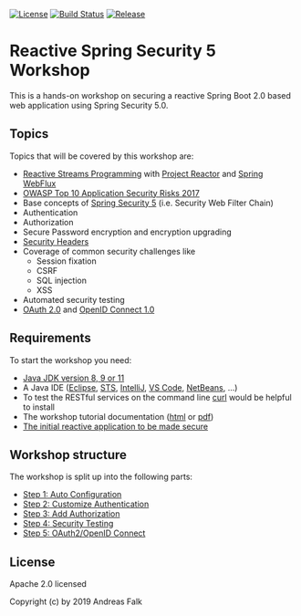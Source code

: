 [![License](https://img.shields.io/badge/License-Apache%20License%202.0-brightgreen.svg)][1]
[![Build Status](https://travis-ci.org/andifalk/reactive-spring-security-5-workshop.svg?branch=master)](https://travis-ci.org/andifalk/reactive-spring-security-5-workshop)
[![Release](https://img.shields.io/github/release/andifalk/reactive-spring-security-5-workshop.svg?style=flat)](https://github.com/andifalk/reactive-spring-security-5-workshop/releases)

# Reactive Spring Security 5 Workshop

This is a hands-on workshop on securing a reactive Spring Boot 2.0 based web application using Spring Security 5.0.

## Topics

Topics that will be covered by this workshop are:

* [Reactive Streams Programming](http://www.reactive-streams.org/) with [Project Reactor](https://projectreactor.io) and [Spring WebFlux](https://docs.spring.io/spring/docs/current/spring-framework-reference/web-reactive.html)
* [OWASP Top 10 Application Security Risks 2017](https://www.owasp.org/index.php/Top_10-2017_Top_10)
* Base concepts of [Spring Security 5](https://spring.io/projects/spring-security) (i.e. Security Web Filter Chain)
* Authentication
* Authorization
* Secure Password encryption and encryption upgrading
* [Security Headers](https://securityheaders.com)
* Coverage of common security challenges like
  * Session fixation
  * CSRF
  * SQL injection
  * XSS
* Automated security testing
* [OAuth 2.0](https://tools.ietf.org/html/rfc6749) and [OpenID Connect 1.0](https://openid.net/specs/openid-connect-core-1_0.html)

## Requirements

To start the workshop you need:

* [Java JDK version 8, 9 or 11](https://openjdk.java.net/install/)
* A Java IDE ([Eclipse](https://www.eclipse.org/), [STS](https://spring.io/tools), [IntelliJ](https://www.jetbrains.com/idea/), [VS Code](https://code.visualstudio.com/), [NetBeans](https://netbeans.org/), ...)
* To test the RESTful services on the command line [curl](https://curl.haxx.se/download.html) would be helpful to install
* The workshop tutorial documentation ([html](https://andifalk.github.io/reactive-spring-security-5-workshop/workshop-tutorial.html) or [pdf](https://github.com/andifalk/reactive-spring-security-5-workshop/raw/master/docs/workshop-tutorial.pdf))
* [The initial reactive application to be made secure](https://github.com/andifalk/reactive-spring-security-5-workshop/tree/master/00-library-server)

## Workshop structure

The workshop is split up into the following parts:

* [Step 1: Auto Configuration](https://andifalk.github.io/reactive-spring-security-5-workshop/workshop-tutorial.html#_step_1_auto_configuration)
* [Step 2: Customize Authentication](https://andifalk.github.io/reactive-spring-security-5-workshop/workshop-tutorial.html#_step_2_customize_authentication)
* [Step 3: Add Authorization](https://andifalk.github.io/reactive-spring-security-5-workshop/workshop-tutorial.html#_step_3_add_authorization)
* [Step 4: Security Testing](https://andifalk.github.io/reactive-spring-security-5-workshop/workshop-tutorial.html#_step_4_security_testing)
* [Step 5: OAuth2/OpenID Connect](https://andifalk.github.io/reactive-spring-security-5-workshop/workshop-tutorial.html#_step_5_oauth2)


## License

Apache 2.0 licensed

Copyright (c) by 2019 Andreas Falk

[1]:http://www.apache.org/licenses/LICENSE-2.0.txt